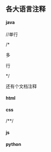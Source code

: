 ## 各大语言注释

#### java

//单行

/*

多

行

*/

还有个文档注释

#### html

<!--html注释-->

#### css

/**/

#### js

#### python